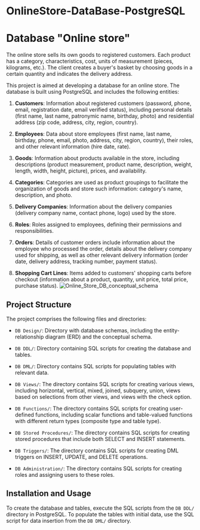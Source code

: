 # OnlineStore-DataBase-PostgreSQL

# Database "Online store"
The online store sells its own goods to registered customers. Each product has a category, characteristics, cost, units of measurement (pieces, kilograms, etc.). The client creates a buyer's basket by choosing goods in a certain quantity and indicates the delivery address.

This project is aimed at developing a database for an online store. The database is built using PostgreSQL and includes the following entities:
1. **Customers**: Information about registered customers (password, phone, email, registration date, email verified status), including personal details (first name, last name, patronymic name, birthday, photo) and residential address (zip code, address, city, region, country).

2. **Employees**: Data about store employees (first name, last name, birthday, phone, email, photo, address, city, region, country), their roles, and other relevant information (hire date, rate).

3. **Goods**: Information about products available in the store, including descriptions (product measurement, product name, description, weight, length, width, height, picture), prices, and availability.

4. **Categories**: Categories are used as product groupings to facilitate the organization of goods and store such information: category's name, description, and photo.

5. **Delivery Companies**: Information about the delivery companies (delivery company name, contact phone, logo) used by the store.

6. **Roles**: Roles assigned to employees, defining their permissions and responsibilities.

7. **Orders**: Details of customer orders include information about the employee who processed the order, details about the delivery company used for shipping, as well as other relevant delivery information (order date, delivery address, tracking number, payment status).

8. **Shopping Cart Lines**: Items added to customers' shopping carts before checkout (information about a product, quantity, unit price, total price, purchase status).
![Online_Store_DB_conceptual_schema](https://github.com/Olenka-Hryk/OnlineStore-DataBase-PostgreSQL/assets/28622400/79b312e2-ec13-4be0-9036-dfc3d918c3ae)


## Project Structure

The project comprises the following files and directories:

- `DB Design/`: Directory with database schemas, including the entity-relationship diagram (ERD) and the conceptual schema.

- `DB DDL/`: Directory containing SQL scripts for creating the database and tables.

- `DB DML/`: Directory contains SQL scripts for populating tables with relevant data.

- `DB Views/`: The directory contains SQL scripts for creating various views, including horizontal, vertical, mixed, joined, subquery, union, views based on selections from other views, and views with the check option.

- `DB Functions/`: The directory contains SQL scripts for creating user-defined functions, including scalar functions and table-valued functions with different return types (composite type and table type).

- `DB Stored Procedures/`: The directory contains SQL scripts for creating stored procedures that include both SELECT and INSERT statements.

- `DB Triggers/`: The directory contains SQL scripts for creating DML triggers on INSERT, UPDATE, and DELETE operations.

- `DB Administration/`: The directory contains SQL scripts for creating roles and assigning users to these roles.


## Installation and Usage

To create the database and tables, execute the SQL scripts from the `DB DDL/` directory in PostgreSQL.
To populate the tables with initial data, use the SQL script for data insertion from the `DB DML/` directory.
